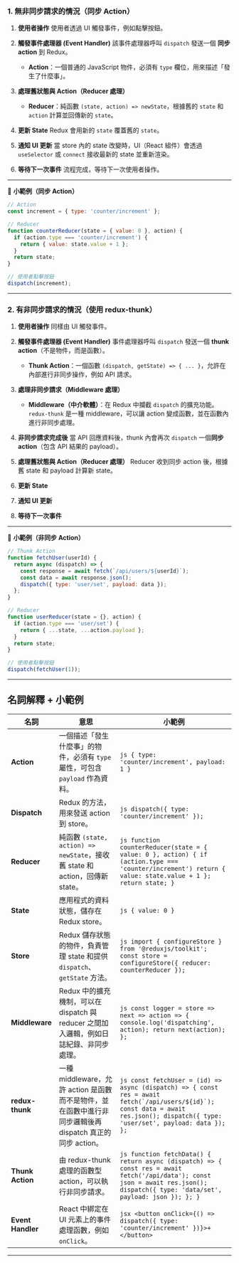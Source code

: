 ### **1. 無非同步請求的情況（同步 Action）**

1. **使用者操作**
   使用者透過 UI 觸發事件，例如點擊按鈕。

2. **觸發事件處理器 (Event Handler)**
   該事件處理器呼叫 `dispatch` 發送一個 **同步 action** 到 Redux。

   * **Action**：一個普通的 JavaScript 物件，必須有 `type` 欄位，用來描述「發生了什麼事」。

3. **處理舊狀態與 Action（Reducer 處理）**

   * **Reducer**：純函數 `(state, action) => newState`，根據舊的 `state` 和 `action` 計算並回傳新的 `state`。

4. **更新 State**
   Redux 會用新的 `state` 覆蓋舊的 `state`。

5. **通知 UI 更新**
   當 store 內的 state 改變時，UI（React 組件）會透過 `useSelector` 或 `connect` 接收最新的 state 並重新渲染。

6. **等待下一次事件**
   流程完成，等待下一次使用者操作。

---

🍚 **小範例（同步 Action）**

```javascript
// Action
const increment = { type: 'counter/increment' };

// Reducer
function counterReducer(state = { value: 0 }, action) {
  if (action.type === 'counter/increment') {
    return { value: state.value + 1 };
  }
  return state;
}

// 使用者點擊按鈕
dispatch(increment);
```

---

### **2. 有非同步請求的情況（使用 redux-thunk）**

1. **使用者操作**
   同樣由 UI 觸發事件。

2. **觸發事件處理器 (Event Handler)**
   事件處理器呼叫 `dispatch` 發送一個 **thunk action**（不是物件，而是函數）。

   * **Thunk Action**：一個函數 `(dispatch, getState) => { ... }`，允許在內部進行非同步操作，例如 API 請求。

3. **處理非同步請求（Middleware 處理）**

   * **Middleware（中介軟體）**：在 Redux 中攔截 `dispatch` 的擴充功能。
     `redux-thunk` 是一種 middleware，可以讓 action 變成函數，並在函數內進行非同步處理。

4. **非同步請求完成後**
   當 API 回應資料後，thunk 內會再次 `dispatch` 一個**同步 action**（包含 API 結果的 payload）。

5. **處理舊狀態與 Action（Reducer 處理）**
   Reducer 收到同步 action 後，根據舊 state 和 payload 計算新 state。

6. **更新 State**

7. **通知 UI 更新**

8. **等待下一次事件**

---

🍚 **小範例（非同步 Action）**

```javascript
// Thunk Action
function fetchUser(userId) {
  return async (dispatch) => {
    const response = await fetch(`/api/users/${userId}`);
    const data = await response.json();
    dispatch({ type: 'user/set', payload: data });
  };
}

// Reducer
function userReducer(state = {}, action) {
  if (action.type === 'user/set') {
    return { ...state, ...action.payload };
  }
  return state;
}

// 使用者點擊按鈕
dispatch(fetchUser(1));
```

---

## **名詞解釋 + 小範例**

| 名詞                | 意思                                                                     | 小範例                                                                                                                                                                                   |
| ----------------- | ---------------------------------------------------------------------- | ------------------------------------------------------------------------------------------------------------------------------------------------------------------------------------- |
| **Action**        | 一個描述「發生什麼事」的物件，必須有 `type` 屬性，可包含 `payload` 作為資料。                       | `js { type: 'counter/increment', payload: 1 } `                                                                                                                                       |
| **Dispatch**      | Redux 的方法，用來發送 action 到 store。                                         | `js dispatch({ type: 'counter/increment' }); `                                                                                                                                        |
| **Reducer**       | 純函數 `(state, action) => newState`，接收舊 state 和 action，回傳新 state。        | `js function counterReducer(state = { value: 0 }, action) { if (action.type === 'counter/increment') return { value: state.value + 1 }; return state; } `                             |
| **State**         | 應用程式的資料狀態，儲存在 Redux store。                                             | `js { value: 0 } `                                                                                                                                                                    |
| **Store**         | Redux 儲存狀態的物件，負責管理 state 和提供 `dispatch`、`getState` 方法。                 | `js import { configureStore } from '@reduxjs/toolkit'; const store = configureStore({ reducer: counterReducer }); `                                                                   |
| **Middleware**    | Redux 中的擴充機制，可以在 dispatch 與 reducer 之間加入邏輯，例如日誌紀錄、非同步處理。               | `js const logger = store => next => action => { console.log('dispatching', action); return next(action); }; `                                                                         |
| **redux-thunk**   | 一種 middleware，允許 action 是函數而不是物件，並在函數中進行非同步邏輯後再 dispatch 真正的同步 action。 | ``js const fetchUser = (id) => async (dispatch) => { const res = await fetch(`/api/users/${id}`); const data = await res.json(); dispatch({ type: 'user/set', payload: data }); }; `` |
| **Thunk Action**  | 由 redux-thunk 處理的函數型 action，可以執行非同步請求。                                 | `js function fetchData() { return async (dispatch) => { const res = await fetch('/api/data'); const json = await res.json(); dispatch({ type: 'data/set', payload: json }); }; } `    |
| **Event Handler** | React 中綁定在 UI 元素上的事件處理函數，例如 `onClick`。                                 | `jsx <button onClick={() => dispatch({ type: 'counter/increment' })}>+</button> `                                                                                                     |

---
